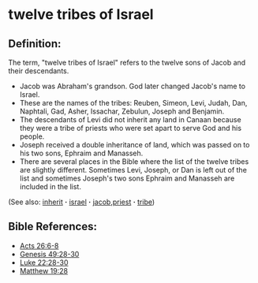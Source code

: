 # twelve tribes of Israel #

## Definition: ##

The term, "twelve tribes of Israel" refers to the twelve sons of Jacob and their descendants.

* Jacob was Abraham's grandson. God later changed Jacob's name to Israel.
* These are the names of the tribes: Reuben, Simeon, Levi, Judah, Dan, Naphtali, Gad, Asher, Issachar, Zebulun, Joseph and Benjamin.
* The descendants of Levi did not inherit any land in Canaan because they were a tribe of priests who were set apart to serve God and his people.
* Joseph received a double inheritance of land, which was passed on to his two sons, Ephraim and Manasseh.
*  There are several places in the Bible where the list of the twelve tribes are slightly different. Sometimes Levi, Joseph, or Dan is left out of the list and sometimes Joseph's two sons Ephraim and Manasseh are included in the list.

(See also: [inherit](../kt/inherit.md) **·** [israel](../other/israel.md) **·** [jacob](../other/jacob.md),[priest](../kt/priest.md) **·** [tribe](../other/tribe.md)) 

## Bible References: ##

* [Acts 26:6-8](https://door43.org/en/bible/notes/act/26/06)
* [Genesis 49:28-30](https://door43.org/en/bible/notes/gen/49/28)
* [Luke 22:28-30](https://door43.org/en/bible/notes/luk/22/28)
* [Matthew 19:28](https://door43.org/en/bible/notes/mat/19/28)

